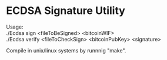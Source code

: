 # ECDSA Signature Utility
Usage: <br>./Ecdsa sign   &lt;fileToBeSigned&gt;  &lt;bitcoinWIF&gt;<br>
       ./Ecdsa verify &lt;fileToCheckSign&gt; &lt;bitcoinPubKey&gt; <signature&gt;
  
Compile in unix/linux systems by runnnig "make".
